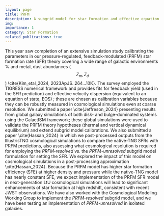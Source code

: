 ```yaml
---
layout: page
title: PRFM
description: A subgrid model for star formation and effective equation of state
img:
importance: 1
category: Star Formation
related_publications: true
---
```


This year saw completion of an extensive simulation study calibrating the parameters in our pressure-regulated, feedback-modulated (PRFM) star formation rate (SFR) theory covering a wide range of galactic environments % and metal, dust abundances  ($$Z_m,\,  Z_d$$) \cite{Kim_etal_2024, 2023ApJS..264...10K}.
The survey employed the TIGRESS numerical framework  and provides fits for feedback yield (used in the SFR prediction) and effective velocity dispersion (equivalent to an equation of state, EOS) ; these are chosen as calibration variables because they can be robustly measured in cosmological simulations even at coarse resolution. 
We submitted a paper \cite{Jeffreson_2024} presenting results from global galaxy simulations  of both disk- and bulge-dominated systems using the GalactISM framework; these global simulations were used to validate the PRFM theory hypotheses (thermal and vertical dynamical equilibrium) and extend subgrid model calibrations.
We also submitted a paper \cite{Hassan_2024} in which we post-processed outputs from the IllustrisTNG cosmological simulations to compare the native-TNG SFRs with PRFM predictions, also assessing what cosmological resolution is required for employing the *PRFM-resolved* vs. the *PRFM-unresolved* subgrid model formulation for setting the SFR.
We explored the impact of this model on cosmological simulations in a post-processing approximation \cite{Hassan_2024}. 
Because the PRFM model has higher star formation efficiency (SFE) at higher density and pressure while the native-TNG model has nearly constant SFE,  we expect implementation of the PRFM SFR model in next-generation LtU cosmological simulations will lead to significant enhancements of star formation at high redshift, consistent with recent JWST observations.
We have also worked with the Cosmological Modeling Working Group to implement the *PRFM-resolved* subgrid model, and we have been testing an implementation of *PRFM-unresolved* in isolated galaxies.

